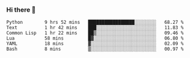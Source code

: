 ### Hi there 👋

<!--
**gustavkrist/gustavkrist** is a ✨ _special_ ✨ repository because its `README.md` (this file) appears on your GitHub profile.

Here are some ideas to get you started:

- 🔭 I’m currently working on ...
- 🌱 I’m currently learning ...
- 👯 I’m looking to collaborate on ...
- 🤔 I’m looking for help with ...
- 💬 Ask me about ...
- 📫 How to reach me: ...
- 😄 Pronouns: ...
- ⚡ Fun fact: ...
-->

<!--START_SECTION:waka-->

```text
Python        9 hrs 52 mins   █████████████████░░░░░░░░   68.27 %
Text          1 hr 42 mins    ███░░░░░░░░░░░░░░░░░░░░░░   11.83 %
Common Lisp   1 hr 22 mins    ██▒░░░░░░░░░░░░░░░░░░░░░░   09.46 %
Lua           58 mins         █▓░░░░░░░░░░░░░░░░░░░░░░░   06.80 %
YAML          18 mins         ▓░░░░░░░░░░░░░░░░░░░░░░░░   02.09 %
Bash          8 mins          ▒░░░░░░░░░░░░░░░░░░░░░░░░   00.97 %
```

<!--END_SECTION:waka-->
